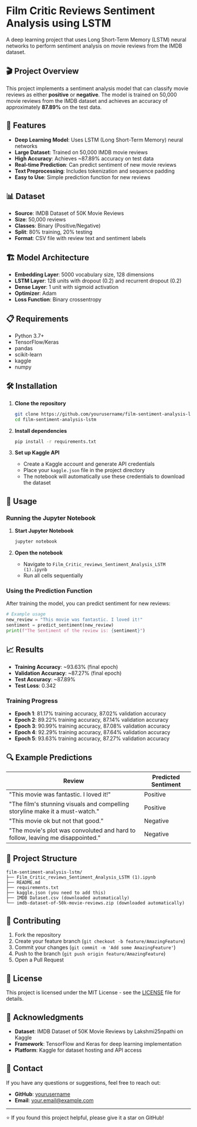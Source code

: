 # Film Critic Reviews Sentiment Analysis using LSTM

A deep learning project that uses Long Short-Term Memory (LSTM) neural networks to perform sentiment analysis on movie reviews from the IMDB dataset.

## 🎬 Project Overview

This project implements a sentiment analysis model that can classify movie reviews as either **positive** or **negative**. The model is trained on 50,000 movie reviews from the IMDB dataset and achieves an accuracy of approximately **87.89%** on the test data.

## 🚀 Features

- **Deep Learning Model**: Uses LSTM (Long Short-Term Memory) neural networks
- **Large Dataset**: Trained on 50,000 IMDB movie reviews
- **High Accuracy**: Achieves ~87.89% accuracy on test data
- **Real-time Prediction**: Can predict sentiment of new movie reviews
- **Text Preprocessing**: Includes tokenization and sequence padding
- **Easy to Use**: Simple prediction function for new reviews

## 📊 Dataset

- **Source**: IMDB Dataset of 50K Movie Reviews
- **Size**: 50,000 reviews
- **Classes**: Binary (Positive/Negative)
- **Split**: 80% training, 20% testing
- **Format**: CSV file with review text and sentiment labels

## 🏗️ Model Architecture

- **Embedding Layer**: 5000 vocabulary size, 128 dimensions
- **LSTM Layer**: 128 units with dropout (0.2) and recurrent dropout (0.2)
- **Dense Layer**: 1 unit with sigmoid activation
- **Optimizer**: Adam
- **Loss Function**: Binary crossentropy

## 📋 Requirements

- Python 3.7+
- TensorFlow/Keras
- pandas
- scikit-learn
- kaggle
- numpy

## 🛠️ Installation

1. **Clone the repository**
   ```bash
   git clone https://github.com/yourusername/film-sentiment-analysis-lstm.git
   cd film-sentiment-analysis-lstm
   ```

2. **Install dependencies**
   ```bash
   pip install -r requirements.txt
   ```

3. **Set up Kaggle API**
   - Create a Kaggle account and generate API credentials
   - Place your `kaggle.json` file in the project directory
   - The notebook will automatically use these credentials to download the dataset

## 📖 Usage

### Running the Jupyter Notebook

1. **Start Jupyter Notebook**
   ```bash
   jupyter notebook
   ```

2. **Open the notebook**
   - Navigate to `Film_Critic_reviews_Sentiment_Analysis_LSTM (1).ipynb`
   - Run all cells sequentially

### Using the Prediction Function

After training the model, you can predict sentiment for new reviews:

```python
# Example usage
new_review = "This movie was fantastic. I loved it!"
sentiment = predict_sentiment(new_review)
print(f"The Sentiment of the review is: {sentiment}")
```

## 📈 Results

- **Training Accuracy**: ~93.63% (final epoch)
- **Validation Accuracy**: ~87.27% (final epoch)
- **Test Accuracy**: ~87.89%
- **Test Loss**: 0.342

### Training Progress
- **Epoch 1**: 81.17% training accuracy, 87.02% validation accuracy
- **Epoch 2**: 89.22% training accuracy, 87.14% validation accuracy
- **Epoch 3**: 90.99% training accuracy, 87.08% validation accuracy
- **Epoch 4**: 92.29% training accuracy, 87.64% validation accuracy
- **Epoch 5**: 93.63% training accuracy, 87.27% validation accuracy

## 🔍 Example Predictions

| Review | Predicted Sentiment |
|--------|-------------------|
| "This movie was fantastic. I loved it!" | Positive |
| "The film's stunning visuals and compelling storyline make it a must-watch." | Positive |
| "This movie ok but not that good." | Negative |
| "The movie's plot was convoluted and hard to follow, leaving me disappointed." | Negative |

## 📁 Project Structure

```
film-sentiment-analysis-lstm/
├── Film_Critic_reviews_Sentiment_Analysis_LSTM (1).ipynb
├── README.md
├── requirements.txt
├── kaggle.json (you need to add this)
├── IMDB Dataset.csv (downloaded automatically)
└── imdb-dataset-of-50k-movie-reviews.zip (downloaded automatically)
```

## 🤝 Contributing

1. Fork the repository
2. Create your feature branch (`git checkout -b feature/AmazingFeature`)
3. Commit your changes (`git commit -m 'Add some AmazingFeature'`)
4. Push to the branch (`git push origin feature/AmazingFeature`)
5. Open a Pull Request

## 📝 License

This project is licensed under the MIT License - see the [LICENSE](LICENSE) file for details.

## 🙏 Acknowledgments

- **Dataset**: IMDB Dataset of 50K Movie Reviews by Lakshmi25npathi on Kaggle
- **Framework**: TensorFlow and Keras for deep learning implementation
- **Platform**: Kaggle for dataset hosting and API access

## 📧 Contact

If you have any questions or suggestions, feel free to reach out:

- **GitHub**: [yourusername](https://github.com/yourusername)
- **Email**: your.email@example.com

---

⭐ If you found this project helpful, please give it a star on GitHub!
